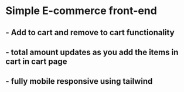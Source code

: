 <h1>Simple E-commerce front-end</h1>
<h2>- Add to cart and remove to cart functionality </h2>
<h2>- total amount updates as you add the items in cart in cart page</h2>
<h2>- fully mobile responsive using tailwind</h2>
